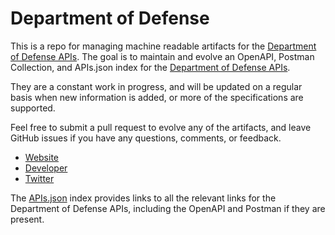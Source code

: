 # Department of DefenseThis is a repo for managing machine readable artifacts for the [Department of Defense APIs](http://www.defense.gov). The goal is to maintain and evolve an OpenAPI, Postman Collection, and APIs.json index for the [Department of Defense APIs](http://www.defense.gov).They are a constant work in progress, and will be updated on a regular basis when new information is added, or more of the specifications are supported.Feel free to submit a pull request to evolve any of the artifacts, and leave GitHub issues if you have any questions, comments, or feedback.- [Website](http://www.defense.gov)- [Developer](http://www.defense.gov)- [Twitter](https://twitter.com/DeptofDefense)The [APIs.json](https://github.com/api-evangelist/department-of-defense/blob/master/apis.json) index provides links to all the relevant links for the Department of Defense APIs, including the OpenAPI and Postman if they are present.